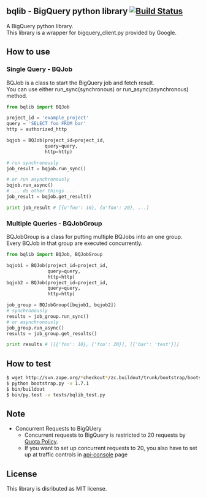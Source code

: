 bqlib - BigQuery python library [![Build Status](https://travis-ci.org/addsict/bqlib.png)](https://travis-ci.org/addsict/bqlib)
------------------------------------------------
A BigQuery python library.  
This library is a wrapper for bigquery_client.py provided by Google.

How to use
------------

### Single Query - BQJob
BQJob is a class to start the BigQuery job and fetch result.  
You can use either run\_sync(synchronous) or run\_async(asynchronous) method.

```python
from bqlib import BQJob

project_id = 'example_project'
query = 'SELECT foo FROM bar'
http = authorized_http

bqjob = BQJob(project_id=project_id, 
              query=query, 
              http=http)

# run synchronously
job_result = bqjob.run_sync()

# or run asynchronously
bqjob.run_async()
# ... do other things ...
job_result = bqjob.get_result()

print job_result # [{u'foo': 10}, {u'foo': 20}, ...]
```

### Multiple Queries - BQJobGroup
BQJobGroup is a class for putting multiple BQJobs into an one group.  
Every BQJob in that group are executed concurrently.

```python
from bqlib import BQJob, BQJobGroup

bqjob1 = BQJob(project_id=project_id, 
               query=query, 
               http=http)
bqjob2 = BQJob(project_id=project_id, 
               query=query, 
               http=http)

job_group = BQJobGroup([bqjob1, bqjob2])
# synchronously
results = job_group.run_sync()
# or asynchronously
job_group.run_async()
results = job_group.get_results()

print results # [[{'foo': 10}, {'foo': 20}], [{'bar': 'test'}]]
```

How to test
----------
```sh
$ wget http://svn.zope.org/*checkout*/zc.buildout/trunk/bootstrap/bootstrap.py
$ python bootstrap.py -v 1.7.1
$ bin/buildout
$ bin/py.test -v tests/bqlib_test.py
```

Note
-----
- Concurrent Requests to BigQUery
    - Concurrent requests to BigQuery is restricted to 20 requests by [Quota Policy](https://developers.google.com/bigquery/docs/quota-policy).
    - If you want to set up concurrent requests to 20, you also have to set up at traffic controls in [api-console](https://code.google.com/apis/console/) page

License
-----------
This library is disributed as MIT license.
